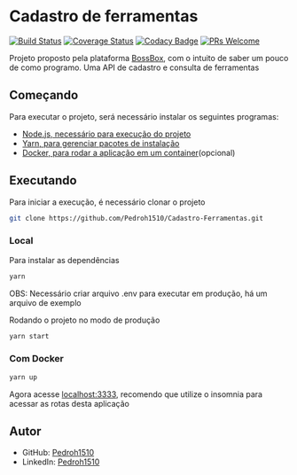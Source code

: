 # Cadastro de ferramentas

[![Build Status](https://travis-ci.org/Pedroh1510/Cadastro-Ferramentas.svg?branch=master)](https://travis-ci.org/Pedroh1510/Cadastro-Ferramentas)
[![Coverage Status](https://coveralls.io/repos/github/Pedroh1510/Cadastro-Ferramentas/badge.svg?branch=master)](https://coveralls.io/github/Pedroh1510/Cadastro-Ferramentas?branch=master)
[![Codacy Badge](https://api.codacy.com/project/badge/Grade/79ab9d06865346539cc75d0ddf02b047)](https://app.codacy.com/manual/Pedroh1510/Cadastro-Ferramentas?utm_source=github.com&utm_medium=referral&utm_content=Pedroh1510/Cadastro-Ferramentas&utm_campaign=Badge_Grade_Dashboard)
[![PRs Welcome](https://img.shields.io/badge/PRs-welcome-brightgreen.svg?style=flat-square)](http://makeapullrequest.com)

Projeto proposto pela plataforma [BossBox](https://bossabox.com/para-profissionais), com o intuito de saber um pouco de como programo. Uma API de cadastro e consulta de ferramentas

## Começando

Para executar o projeto, será necessário instalar os seguintes programas:

- [Node.js, necessário para execução do projeto](https://nodejs.org/en/)
- [Yarn, para gerenciar pacotes de instalação](https://classic.yarnpkg.com/pt-BR/docs/install/#windows-stable)
- [Docker, para rodar a aplicação em um container](https://docs.docker.com/compose/install/)(opcional)

## Executando

Para iniciar a execução, é necessário clonar o projeto

```sh
git clone https://github.com/Pedroh1510/Cadastro-Ferramentas.git
```

### Local

Para instalar as dependências

```sh
yarn
```

OBS: Necessário criar arquivo .env para executar em produção, há um arquivo de exemplo

Rodando o projeto no modo de produção

```sh
yarn start
```

### Com Docker

```sh
yarn up
```

Agora acesse [localhost:3333](localhost:3333), recomendo que utilize o insomnia para acessar as rotas desta aplicação

## Autor

- GitHub: [Pedroh1510](https://github.com/Pedroh1510)
- LinkedIn: [Pedroh1510](www.linkedin.com/in/pedroh1510)
